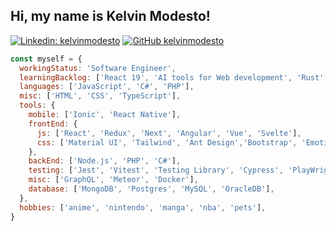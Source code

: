 <h2> Hi, my name is Kelvin Modesto! </h2>

[![Linkedin: kelvinmodesto](https://img.shields.io/badge/-kelvinmodesto-blue?style=flat-square&logo=Linkedin&logoColor=white&link=https://www.linkedin.com/in/kelvinmodesto/)](https://www.linkedin.com/in/kelvinmodesto/)
[![GitHub kelvinmodesto](https://img.shields.io/github/followers/kelvinmodesto?label=follow&style=social)](https://github.com/kelvinmodesto)

```javascript
const myself = {
  workingStatus: 'Software Engineer',
  learningBacklog: ['React 19', 'AI tools for Web development', 'Rust', 'MCP'],
  languages: ['JavaScript', 'C#', 'PHP'],
  misc: ['HTML', 'CSS', 'TypeScript'],
  tools: {
    mobile: ['Ionic', 'React Native'],
    frontEnd: {
      js: ['React', 'Redux', 'Next', 'Angular', 'Vue', 'Svelte'],
      css: ['Material UI', 'Tailwind', 'Ant Design','Bootstrap', 'Emotion', 'SCSS']
    },
    backEnd: ['Node.js', 'PHP', 'C#'],
    testing: ['Jest', 'Vitest', 'Testing Library', 'Cypress', 'PlayWright'],
    misc: ['GraphQL', 'Meteor', 'Docker'],
    database: ['MongoDB', 'Postgres', 'MySQL', 'OracleDB'],
  },
  hobbies: ['anime', 'nintendo', 'manga', 'nba', 'pets'],
}
```
